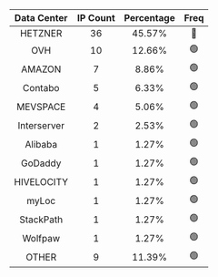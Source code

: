 | Data Center | IP Count | Percentage | Freq |
|:------------:|:--------:|:-----------:|:-----:|
| HETZNER | 36 | 45.57% | 🔴 |
| OVH | 10 | 12.66% | 🟢 |
| AMAZON | 7 | 8.86% | 🟢 |
| Contabo | 5 | 6.33% | 🟢 |
| MEVSPACE | 4 | 5.06% | 🟢 |
| Interserver | 2 | 2.53% | 🟢 |
| Alibaba | 1 | 1.27% | 🟢 |
| GoDaddy | 1 | 1.27% | 🟢 |
| HIVELOCITY | 1 | 1.27% | 🟢 |
| myLoc | 1 | 1.27% | 🟢 |
| StackPath | 1 | 1.27% | 🟢 |
| Wolfpaw | 1 | 1.27% | 🟢 |
| OTHER | 9 | 11.39% | 🟢 |